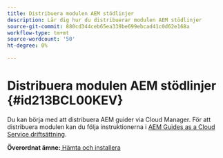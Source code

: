 ```yaml
---
title: Distribuera modulen AEM stödlinjer
description: Lär dig hur du distribuerar modulen AEM stödlinjer
source-git-commit: 880cd344ceb65ea339be699ebcad41c0d62e168a
workflow-type: tm+mt
source-wordcount: '50'
ht-degree: 0%

---
```


# Distribuera modulen AEM stödlinjer {#id213BCL00KEV}

Du kan börja med att distribuera AEM guider via Cloud Manager. För att distribuera modulen kan du följa instruktionerna i [AEM Guides as a Cloud Service driftsättning](https://experienceleague.adobe.com/docs/experience-manager-xml-documentation-learn/tutorials/release-info/release-notes/cloud-release-notes/deploy-xml-on-aemaacs.html).

**Överordnat ämne:**[ Hämta och installera](download-install.md)
